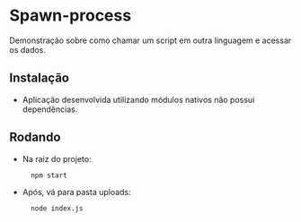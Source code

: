 # Spawn-process 
Demonstração sobre como chamar um script em outra linguagem e acessar os dados.

## Instalação
- Aplicação desenvolvida utilizando módulos nativos não possui dependências.

## Rodando
- Na raiz do projeto:
    
        npm start

- Após, vá para pasta uploads:
    
        node index.js